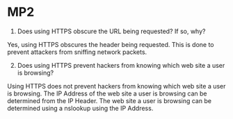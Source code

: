 # MP2

1. Does using HTTPS obscure the URL being requested?  If so, why?

Yes, using HTTPS obscures the header being requested.  This is done to prevent attackers from sniffing network packets.

2. Does using HTTPS prevent hackers from knowing which web site a user is browsing?

Using HTTPS does not prevent hackers from knowing which web site a user is browsing.  The IP Address of the web site a user is browsing can be determined from the IP Header.  The web site a user is browsing can be determined using a nslookup using the IP Address.
